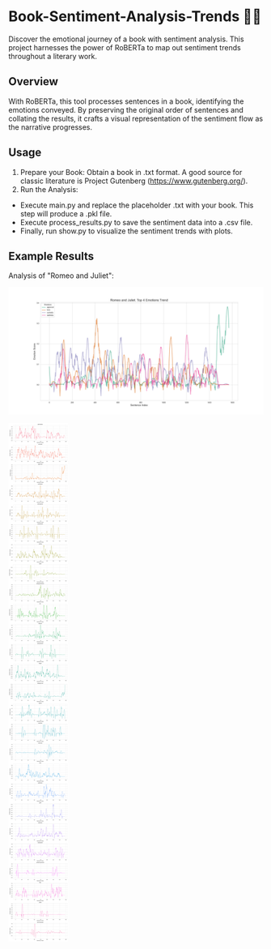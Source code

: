 # Book-Sentiment-Analysis-Trends 📖💭
Discover the emotional journey of a book with sentiment analysis. This project harnesses the power of RoBERTa to map out sentiment trends throughout a literary work.


## Overview
With RoBERTa, this tool processes sentences in a book, identifying the emotions conveyed. By preserving the original order of sentences and collating the results, it crafts a visual representation of the sentiment flow as the narrative progresses.


## Usage
1. Prepare your Book: Obtain a book in .txt format. A good source for classic literature is Project Gutenberg (https://www.gutenberg.org/).
2. Run the Analysis:
  - Execute main.py and replace the placeholder .txt with your book. This step will produce a .pkl file.
  - Execute process_results.py to save the sentiment data into a .csv file.
  - Finally, run show.py to visualize the sentiment trends with plots.


## Example Results
Analysis of "Romeo and Juliet":

![](./romeo_and_juliet_join_plot.png)

![](./romeo_and_juliet_tight_plot.png)
